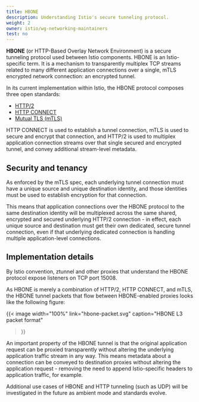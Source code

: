 ```yaml
---
title: HBONE
description: Understanding Istio's secure tunneling protocol.
weight: 2
owner: istio/wg-networking-maintainers
test: no
---
```


**HBONE** (or HTTP-Based Overlay Network Environment) is a secure tunneling protocol used between Istio components. HBONE is an Istio-specific term. It is a mechanism to transparently multiplex TCP streams related to many different application connections over a single, mTLS encrypted network connection: an encrypted tunnel.

In its current implementation within Istio, the HBONE protocol composes three open standards:

- [HTTP/2](https://httpwg.org/specs/rfc7540.html)
- [HTTP CONNECT](https://developer.mozilla.org/en-US/docs/Web/HTTP/Methods/CONNECT)
- [Mutual TLS (mTLS)](https://datatracker.ietf.org/doc/html/rfc8446)

HTTP CONNECT is used to establish a tunnel connection, mTLS is used to secure and encrypt that connection, and HTTP/2 is used to multiplex application connection streams over that single secured and encrypted tunnel, and convey additional stream-level metadata.

## Security and tenancy

As enforced by the mTLS spec, each underlying tunnel connection must have a unique source and unique destination identity, and those identities must be used to establish encryption for that connection.

This means that application connections over the HBONE protocol to the same destination identity will be multiplexed across the same shared, encrypted and secured underlying HTTP/2 connection - in effect, each unique source and destination must get their own dedicated, secure tunnel connection, even if that underlying dedicated connection is handling multiple application-level connections.

## Implementation details

By Istio convention, ztunnel and other proxies that understand the HBONE protocol expose listeners on TCP port 15008.

As HBONE is merely a combination of HTTP/2, HTTP CONNECT, and mTLS, the HBONE tunnel packets that flow between HBONE-enabled proxies looks like the following figure:

{{< image width="100%"
link="hbone-packet.svg"
caption="HBONE L3 packet format"
>}}

An important property of the HBONE tunnel is that the original application request can be proxied transparently without altering the underlying application traffic stream in any way. This means metadata about a connection can be conveyed to destination proxies without altering the application request - removing the need to append Istio-specific headers to application traffic, for example.

Additional use cases of HBONE and HTTP tunneling (such as UDP) will be investigated in the future as ambient mode and standards evolve.
